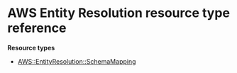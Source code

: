 # AWS Entity Resolution resource type reference<a name="AWS_EntityResolution"></a>

**Resource types**
+ [AWS::EntityResolution::SchemaMapping](aws-resource-entityresolution-schemamapping.md)